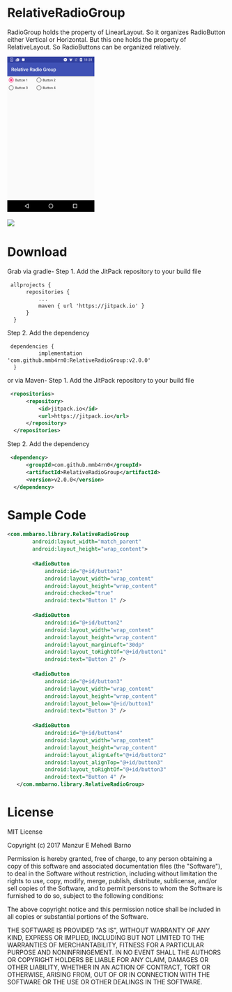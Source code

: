 # RelativeRadioGroup
RadioGroup holds the property of LinearLayout. So it organizes RadioButton either Vertical or Horizontal. But this one holds the property of RelativeLayout. So RadioButtons can be organized relatively.

<img src="https://github.com/mmb4rn0/RelativeRadioGroup/blob/master/website/static/device-2017-04-22-233215.png" width="200" height="356">

[![](https://jitpack.io/v/mmb4rn0/RelativeRadioGroup.svg)](https://jitpack.io/#mmb4rn0/RelativeRadioGroup)

# Download
Grab via gradle-
  Step 1. Add the JitPack repository to your build file
  ```grovy
   allprojects {
		repositories {
			...
			maven { url 'https://jitpack.io' }
		}
	}
  ```  
  Step 2. Add the dependency 
  ```grovy	
   dependencies {
	        implementation 'com.github.mmb4rn0:RelativeRadioGroup:v2.0.0'
	}
  ```
or via Maven-
  Step 1. Add the JitPack repository to your build file
  ```xml
   <repositories>
		<repository>
		    <id>jitpack.io</id>
		    <url>https://jitpack.io</url>
		</repository>
	</repositories>
  ```
  Step 2. Add the dependency
  ```xml
   <dependency>
	    <groupId>com.github.mmb4rn0</groupId>
	    <artifactId>RelativeRadioGroup</artifactId>
	    <version>v2.0.0</version>
	</dependency>
  ```
# Sample Code
```xml
<com.mmbarno.library.RelativeRadioGroup
        android:layout_width="match_parent"
        android:layout_height="wrap_content">

        <RadioButton
            android:id="@+id/button1"
            android:layout_width="wrap_content"
            android:layout_height="wrap_content"
            android:checked="true"
            android:text="Button 1" />

        <RadioButton
            android:id="@+id/button2"
            android:layout_width="wrap_content"
            android:layout_height="wrap_content"
            android:layout_marginLeft="30dp"
            android:layout_toRightOf="@+id/button1"
            android:text="Button 2" />

        <RadioButton
            android:id="@+id/button3"
            android:layout_width="wrap_content"
            android:layout_height="wrap_content"
            android:layout_below="@+id/button1"
            android:text="Button 3" />

        <RadioButton
            android:id="@+id/button4"
            android:layout_width="wrap_content"
            android:layout_height="wrap_content"
            android:layout_alignLeft="@+id/button2"
            android:layout_alignTop="@+id/button3"
            android:layout_toRightOf="@+id/button3"
            android:text="Button 4" />
   </com.mmbarno.library.RelativeRadioGroup>
   ```
   
   # License
   MIT License

Copyright (c) 2017 Manzur E Mehedi Barno

Permission is hereby granted, free of charge, to any person obtaining a copy of this software and associated documentation files (the "Software"), to deal in the Software without restriction, including without limitation the rights to use, copy, modify, merge, publish, distribute, sublicense, and/or sell copies of the Software, and to permit persons to whom the Software is furnished to do so, subject to the following conditions:

The above copyright notice and this permission notice shall be included in all copies or substantial portions of the Software.

THE SOFTWARE IS PROVIDED "AS IS", WITHOUT WARRANTY OF ANY KIND, EXPRESS OR IMPLIED, INCLUDING BUT NOT LIMITED TO THE WARRANTIES OF MERCHANTABILITY, FITNESS FOR A PARTICULAR PURPOSE AND NONINFRINGEMENT. IN NO EVENT SHALL THE AUTHORS OR COPYRIGHT HOLDERS BE LIABLE FOR ANY CLAIM, DAMAGES OR OTHER LIABILITY, WHETHER IN AN ACTION OF CONTRACT, TORT OR OTHERWISE, ARISING FROM, OUT OF OR IN CONNECTION WITH THE SOFTWARE OR THE USE OR OTHER DEALINGS IN THE SOFTWARE.
   
